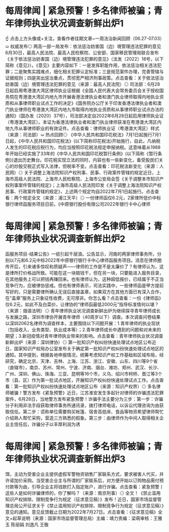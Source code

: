 # 每周律闻 | 紧急预警！多名律师被骗；青年律师执业状况调查新鲜出炉1

☝ 点击上方头像或+关注，查看作者往期文章~一周法治新闻回顾（06.27-07.03）➯ 权威发布◎ 两高一部一局发布：依法惩治妨害国（边）境管理违法犯罪的意见6月30日，最高人民法院、最高人民检察院、公安部、国家移民管理局联合发布《关于依法惩治妨害国（边）境管理违法犯罪的意见》（法发〔2022〕18号，以下简称《意见》）。《意见》主要内容如下：一是发挥职能作用，依法惩治相关违法犯罪；二是聚焦实践难点，细化相关犯罪认定标准；三是规范案件办理，完善管辖与证据规则；四是突出惩治重点，贯彻宽严相济刑事政策。点击查看：关于依法惩治妨害国（边）境管理违法犯罪的意见（来源：最高人民法院）◎ 司法部：6月28日起启用粤港澳大湾区律师执业证根据《全国人民代表大会常务委员会关于授权国务院在粤港澳大湾区内地九市开展香港法律执业者和澳门执业律师取得内地执业资质和从事律师职业试点工作的决定》《国务院办公厅关于印发香港法律执业者和澳门执业律师在粤港澳大湾区内地九市取得内地执业资质和从事律师职业试点办法的通知》（国办发〔2020〕37号），司法部决定自2022年6月28日起启用律师执业证（粤港澳大湾区）。本证为香港法律执业者和澳门执业律师获准在粤港澳大湾区内地九市从事律师职业的有效证件。点击查看：律师执业证（粤港澳大湾区）样式（来源：司法部）➯ 热点回顾◎ 《中华人民共和国印花税法》7月1日起施行7月1日起，《中华人民共和国印花税法》(以下简称印花税法)开始施行，自此，凡纳税人发生的印花税应税行为，均应当按照印花税法规定申报纳税。这意味着从1988年开始已经实施了33年的《中华人民共和国印花税暂行条例》(以下简称《暂行条例》)退出历史舞台。印花税实现立法的同时，内容也有一些新变化，备受股民们关心的炒股交税正式写入法律，但税率不变。点击查看：印花税法新变化（来源：人民网）◎ 关于调整上海法院知识产权刑事、民事、行政案件管辖的规定近日，上海市高级人民法院、上海市人民检察院、上海市公安局会签《关于调整本市知识产权刑事案件管辖的规定》；上海市高级人民法院印发《关于调整上海法院知识产权民事、行政案件管辖的规定》，上述两个规定均自2022年7月1日起施行。点击查看：两个规定全文（来源：浦江天平）◎ 一份律师函仅6.2元，2家律所低价中标银行律师函服务项目日前，《中原银行股份有限公司2022年银行卡中心律师

# 每周律闻 | 紧急预警！多名律师被骗；青年律师执业状况调查新鲜出炉2

函服务项目-结果公告》一纸引起千层浪。公告显示，河南的两家律师事务所，分别以7元和6.2元中标2022年中原银行银行卡中心律师函服务项目。消息在律师圈传开后，引来诸多惊叹和质疑声——律师的工作是不是太廉价了？有律师认为，这是律所打价格战所致。可能在这一块赔钱干，但在另一块，只要能进入服务目录，在其他服务上可以把钱再赚回来。也有律师认为，这种超低报价，已经属于不正当竞争行为，应被律协惩戒。但也有律师表示，司法实践中，一些律师函是甲方提前写好的，只是需要律所确认无误后直接盖章，如果双方在其他方面已有深入合作，在“盖章”服务上只象征性收费，无可厚非。你怎么看？点击查看：一份《律师函》仅6.2元，如此不及白菜价，让律协的“律师函最低2000元”指导标准情何以堪？（来源：烟语法明）◎ 青年律师执业状况调查新鲜出炉为继续探寻青年律师成长与发展之路，深圳市律协开展青年律师（40周岁以下）调查。本次调查问卷结果以深圳2062名律师为调查样本，主要围绕以下问题开展：1.青年律师的执业现状（包括收入、业务类型、执业成本等）；2.青年律师成长中遇到的问题和对未来的期望；3.新冠疫情对青年律师执业带来的影响。点击查看：青年律师执业状况调查新鲜出炉（来源：深圳律协）◎ 第一批知识产权纠纷快速处理试点地区公布近日，国家知识产权局办公室发布关于确定第一批知识产权纠纷快速处理试点地区的通知。其中提到，根据各地申报情况，统筹考虑知识产权工作基础和区域布局，经研究，确定北京、天津、吉林、上海、江苏、浙江、安徽、山东、四川等9个省（直辖市），南京、苏州、常州、宁波、济南、烟台、潍坊、郑州、武汉、长沙、广州、深圳、佛山、珠海、三亚、昆明等16个市，义乌、绍兴市柯桥、晋江等3个市（县、区）作为第一批试点地区，开展知识产权纠纷快速处理试点工作。点击查看：第一批知识产权纠纷快速处理试点地区公布（来源：知识产权界）◎ 多名律师被骗！警方发布《紧急预警》近日，江苏淮安发生多起针对律师的诈骗违法犯罪案件，6月28日，当地警方发布紧急预警！诈骗手法主要分为三步：第一步：诈骗分子利用非法手段获取律师事务所通讯录，拨打律师电话，以诉讼代理咨询为由获取信任。第二步：谎称单位需要购买帐篷、宿舍高低床、食品等物资希望律师帮忙介绍熟人帮忙采购，营造三方熟悉的假象。第三步：由律师作为中间人取得相关企业主信任后，诈骗分子以丰厚利润为诱

# 每周律闻 | 紧急预警！多名律师被骗；青年律师执业状况调查新鲜出炉3

饵，主动为受害企业主提供虚假军警物资销售厂家联系方式，要求被害人代买，并许诺加价采购。当受害企业主与所谓的厂家联系后，对方便开始以订购物品需付预付款等为由，引导企业主将钱款打入指定账户，进行诈骗。点击查看：紧急预警丨这些人是如何诈骗律师的，你了解吗？（来源：南京刑事）◎ 全文！《禁止滥用知识产权排除、限制竞争行为规定（征求意见稿）》发布！近日，国家市场监督管理总局公开征求关于《禁止滥用知识产权排除、限制竞争行为规定（征求意见稿）》意见的通知。意见反馈截止日期为2022年7月27日。点击查看：《征求意见稿》全文+起草说明（来源：国家市场监督管理总局）主编：靖力责编：梁萌审核：王雅玉 陈丽娟 刘逸凡 王敬

